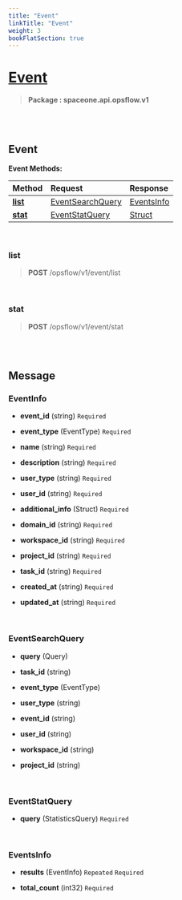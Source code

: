 ```yaml
---
title: "Event"
linkTitle: "Event"
weight: 3
bookFlatSection: true
---
```

# [Event](#Event)



>  **Package : spaceone.api.opsflow.v1**

<br>
<br>

## Event





**Event Methods:**


| Method | Request | Response |
| :----- | :-------- | :-------- |
| [**list**](./Event#list) | [EventSearchQuery](Event#eventsearchquery) | [EventsInfo](Event#eventsinfo) |
| [**stat**](./Event#stat) | [EventStatQuery](Event#eventstatquery) | [Struct](Event#struct) |



    
<br>

### list





> **POST** /opsflow/v1/event/list
>






    
<br>

### stat





> **POST** /opsflow/v1/event/stat
>






    


<br>
<br>

## Message



### EventInfo
* **event_id** (string)   `Required` 

    
* **event_type** (EventType)   `Required` 

    
* **name** (string)   `Required` 

    
* **description** (string)   `Required` 

    
* **user_type** (string)   `Required` 

    
* **user_id** (string)   `Required` 

    
* **additional_info** (Struct)   `Required` 

    
* **domain_id** (string)   `Required` 

    
* **workspace_id** (string)   `Required` 

    
* **project_id** (string)   `Required` 

    
* **task_id** (string)   `Required` 

    
* **created_at** (string)   `Required` 

    
* **updated_at** (string)   `Required` 

    <br>

### EventSearchQuery
* **query** (Query)  

    
* **task_id** (string)  

    
* **event_type** (EventType)  

    
* **user_type** (string)  

    
* **event_id** (string)  

    
* **user_id** (string)  

    
* **workspace_id** (string)  

    
* **project_id** (string)  

    <br>

### EventStatQuery
* **query** (StatisticsQuery)   `Required` 

    <br>

### EventsInfo
* **results** (EventInfo)  `Repeated`    `Required` 

    
* **total_count** (int32)   `Required` 

    <br>
